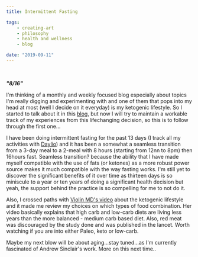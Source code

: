 ```yaml
---
title: Intermittent Fasting

tags:
    - creating-art
    - philosophy
    - health and wellness
    - blog

date: "2019-09-11"
---
```

<br/>

***"8/16"*** 

I'm thinking of a monthly and weekly focused blog especially about topics I'm really digging and experimenting with and one of them that pops into my head at most (well I decide on it everyday) is my ketogenic lifestyle. So I started to talk about it in this [blog](https://tech-stoic.github.io/keto/), but now I will try to maintain a workable track of my experiences from this lifechanging decision, so this is to follow through the first one...

I have been doing intermittent fasting for the past 13 days (I track all my activities with [Daylio](https://daylio.webflow.io)) and it has been a somewhat a seamless transition from a 3-day meal to a 2-meal with 8 hours (starting from 12nn to 8pm) then 16hours fast. Seamless transition? because the ability that I have made myself compatible with the use of fats (or ketones) as a more robust power source makes it much compatible with the way fasting works. I'm still yet to discover the significant benefits of it over time as thirteen days is so miniscule to a year or ten years of doing a significant health decision but yeah, the support behind the practice is so compelling for me to not do it. 

Also, I crossed paths with [Violin MD's video]() about the ketogenic lifestyle and it made me review my choices on which types of food combination. Her video basically explains that high carb and low-carb diets are living less years than the more balanced - medium carb based diet. Also, red meat was discouraged by the study done and was published in the lancet. Worth watching if you are into either Paleo, keto or low-carb.

Maybe my next blow will be about aging...stay tuned...as I'm currently fascinated of Andrew Sinclair's work. More on this next time..
